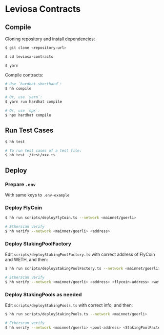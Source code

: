 # Leviosa Contracts

## Compile

Cloning repository and install dependencies:

```sh
$ git clone <repository-url>

$ cd leviosa-contracts

$ yarn
```
Compile contracts:

```sh
# Use `hardhat-shorthand`:
$ hh compile

# Or, use `yarn`:
$ yarn run hardhat compile

# Or, use `npx`:
$ npx hardhat compile
```

## Run Test Cases

```sh
$ hh test

# To run test cases of a test file:
$ hh test ./test/xxx.ts
```

## Deploy

### Prepare `.env` 

With same keys to `.env-example`

### Deploy FlyCoin

```sh
$ hh run scripts/deployFlyCoin.ts --network <mainnet/goerli>

# Etherscan verify
$ hh verify --network <mainnet/goerli> <address>
```

### Deploy StakingPoolFactory

Edit `scripts/deployStakingPoolFactory.ts` with correct address of FlyCoin and WETH, and then:

```sh
$ hh run scripts/deployStakingPoolFactory.ts --network <mainnet/goerli>

# Etherscan verify
$ hh verify --network <mainnet/goerli> <address> <flycoin-address> <weth-address>
```

### Deploy StakingPools as needed

Edit `scripts/deployStakingPools.ts` with correct info, and then:

```sh
$ hh run scripts/deployStakingPools.ts --network <mainnet/goerli>

# Etherscan verify
$ hh verify --network <mainnet/goerli> <pool-address> <StakingPoolFactory-address> <flycoin-address> <staking-token-address> <round-duration-in-days>
```
